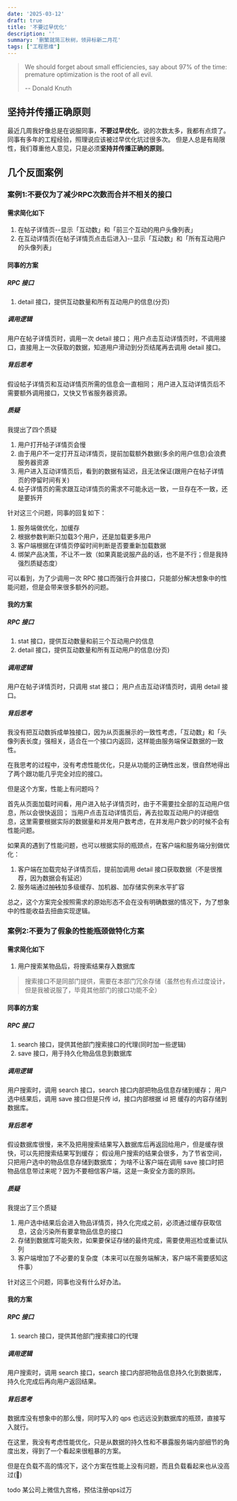 ```yaml
---
date: '2025-03-12'
draft: true
title: '不要过早优化'
description: ''
summary: '删繁就简三秋树，领异标新二月花'
tags: ["工程思维"]
---
```


> We should forget about small efficiencies, say about 97% of the time: premature optimization is the root of all evil.
>
> \-- Donald Knuth

## 坚持并传播正确原则

最近几周我好像总是在说服同事，**不要过早优化**。说的次数太多，我都有点烦了。
同事有多年的工程经验，照理说应该被过早优化坑过很多次。
但是人总是有局限性，我们尊重他人意见，只是必须**坚持并传播正确的原则**。


## 几个反面案例

### 案例1:不要仅为了减少RPC次数而合并不相关的接口

#### 需求简化如下

1. 在帖子详情页--显示「互动数」和「前三个互动的用户头像列表」
2. 在互动详情页(在帖子详情页点击后进入)--显示「互动数」和「所有互动用户的头像列表」

#### 同事的方案

##### RPC 接口

1. detail 接口，提供互动数量和所有互动用户的信息(分页)

##### 调用逻辑

用户在帖子详情页时，调用一次 detail 接口；
用户点击互动详情页时，不调用接口，直接用上一次获取的数据，知道用户滑动到分页结尾再去调用 detail 接口。

##### 背后思考

假设帖子详情页和互动详情页所需的信息会一直相同；
用户进入互动详情页后不需要额外调用接口，又快又节省服务器资源。

##### 质疑

我提出了四个质疑

1. 用户打开帖子详情页会慢
2. 由于用户不一定打开互动详情页，提前加载额外数据(多余的用户信息)会浪费服务器资源
3. 用户进入互动详情页后，看到的数据有延迟，且无法保证(跟用户在帖子详情页的停留时间有关)
4. 帖子详情页的需求跟互动详情页的需求不可能永远一致，一旦存在不一致，还是要拆开

针对这三个问题，同事的回复如下：

1. 服务端做优化，加缓存
2. 根据参数判断只加载3个用户，还是加载更多用户
3. 客户端根据在详情页停留时间判断是否要重新加载数据
4. 绑架产品决策，不让不一致（如果真能说服产品的话，也不是不行；但是我持强烈质疑态度）

可以看到，为了少调用一次 RPC 接口而强行合并接口，只能部分解决想象中的性能问题，但是会带来很多额外的问题。

#### 我的方案

##### RPC 接口

1. stat 接口，提供互动数量和前三个互动用户的信息
2. detail 接口，提供互动数量和所有互动用户的信息(分页)

##### 调用逻辑

用户在帖子详情页时，只调用 stat 接口；
用户点击互动详情页时，调用 detail 接口。

##### 背后思考

我没有把互动数拆成单独接口，因为从页面展示的一致性考虑，「互动数」和「头像列表长度」强相关，适合在一个接口内返回，这样能由服务端保证数据的一致性。

在我思考的过程中，没有考虑性能优化，只是从功能的正确性出发，很自然地得出了两个跟功能几乎完全对应的接口。

但是这个方案，性能上有问题吗？

首先从页面加载时间看，用户进入帖子详情页时，由于不需要拉全部的互动用户信息，所以会很快返回；
当用户点击互动详情页后，再去拉取互动用户的详细信息，这里需要根据实际的数据量和并发用户数考虑，在并发用户数少的时候不会有性能问题。

如果真的遇到了性能问题，也可以根据实际的瓶颈点，在客户端和服务端分别做优化：
1. 客户端在加载完帖子详情页后，提前加调用 detail 接口获取数据（不是很推荐，因为数据会有延迟）
2. 服务端通过~~加钱~~加多级缓存、加机器、加存储实例来水平扩容

总之，这个方案完全按照需求的原始形态不会在没有明确数据的情况下，为了想象中的性能收益去扭曲实现逻辑。

### 案例2:不要为了假象的性能瓶颈做特化方案

#### 需求简化如下

1. 用户搜索某物品后，将搜索结果存入数据库
> 搜索接口不是同部门提供，需要在本部门冗余存储（虽然也有点过度设计，但是我被说服了，毕竟其他部门的接口功能不全）

#### 同事的方案

##### RPC 接口

1. search 接口，提供其他部门搜索接口的代理(同时加一些逻辑)
2. save 接口，用于持久化物品信息到数据库

##### 调用逻辑

用户搜索时，调用 search 接口，search 接口内部把物品信息存储到缓存；
用户选中结果后，调用 save 接口但是只传 id，接口内部根据 id 把 缓存的内容存储到数据库。

##### 背后思考

假设数据库很慢，来不及把用搜索结果写入数据库后再返回给用户，但是缓存很快，可以先把搜索结果写到缓存；
假设用户搜索的结果会很多，为了节省空间，只把用户选中的物品信息存储到数据库；
为啥不让客户端在调用 save 接口时把物品信息带过来呢？因为不要相信客户端，这是一条安全方面的原则。

##### 质疑

我提出了三个质疑

1. 用户选中结果后会进入物品详情页，持久化完成之前，必须通过缓存获取信息，这会污染所有要拿物品信息的接口
2. 存储到数据库可能失败，如果要保证存储的最终完成，需要使用巡检或重试队列
3. 客户端增加了不必要的复杂度（本来可以在服务端解决，客户端不需要感知这件事）

针对这三个问题，同事也没有什么好办法。

#### 我的方案

##### RPC 接口

1. search 接口，提供其他部门搜索接口的代理

##### 调用逻辑

用户搜索时，调用 search 接口，search 接口内部把物品信息持久化到数据库，持久化完成后再向用户返回结果。

##### 背后思考

数据库没有想象中的那么慢，同时写入的 qps 也远远没到数据库的瓶颈，直接写入就行。

在这里，我没有考虑性能优化，只是从数据的持久性和不暴露服务端内部细节的角度出发，得到了一个看起来很粗暴的方案。

但是在负载不高的情况下，这个方案在性能上没有问题，而且负载看起来也从没高过(🐶)


todo 某公司上微信九宫格，预估注册qps过万
